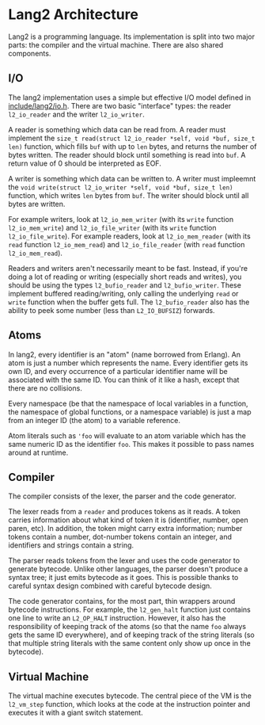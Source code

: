 # Lang2 Architecture

Lang2 is a programming language. Its implementation is split into two major parts:
the compiler and the virtual machine. There are also shared components.

## I/O

The lang2 implementation uses a simple but effective I/O model defined in
[include/lang2/io.h](https://git.mort.coffee/mort/lang2/src/branch/master/include/lang2/io.h).
There are two basic "interface" types: the reader `l2_io_reader`
and the writer `l2_io_writer`.

A reader is something which data can be read from. A reader must implement
the `size_t read(struct l2_io_reader *self, void *buf, size_t len)` function,
which fills `buf` with up to `len` bytes, and returns the number of bytes written.
The reader should block until something is read into `buf`. A return value of
0 should be interpreted as EOF.

A writer is something which data can be written to. A writer must impleemnt
the `void write(struct l2_io_writer *self, void *buf, size_t len)` function,
which writes `len` bytes from `buf`. The writer should block until
all bytes are written.

For example writers, look at `l2_io_mem_writer` (with its `write` function
`l2_io_mem_write`) and `l2_io_file_writer` (with its `write` function `l2_io_file_write`).
For example readers, look at `l2_io_mem_reader` (with its `read` function
`l2_io_mem_read`) and `l2_io_file_reader` (with `read` function `l2_io_mem_read`).

Readers and writers aren't necessarily meant to be fast. Instead, if you're doing
a lot of reading or writing (especially short reads and writes), you should be
using the types `l2_bufio_reader` and `l2_bufio_writer`. These implement buffered
reading/writing, only calling the underlying `read` or `write` function when
the buffer gets full. The `l2_bufio_reader` also has the ability to peek
some number (less than `L2_IO_BUFSIZ`) forwards.

## Atoms

In lang2, every identifier is an "atom" (name borrowed from Erlang). An atom is just
a number which represents the name. Every identifier gets its own ID, and every
occurrence of a particular identifier name will be associated with the same ID.
You can think of it like a hash, except that there are no collisions.

Every namespace (be that the namespace of local variables in a function, the
namespace of global functions, or a namespace variable) is just a map from
an integer ID (the atom) to a variable reference.

Atom literals such as `'foo` will evaluate to an atom variable which has the
same numeric ID as the identifier `foo`. This makes it possible to pass
names around at runtime.

## Compiler

The compiler consists of the lexer, the parser and the code generator.

The lexer reads from a `reader` and produces tokens as it reads.
A token carries information about what kind of token it is (identifier, number,
open paren, etc). In addition, the token might carry extra information;
number tokens contain a number, dot-number tokens contain an integer,
and identifiers and strings contain a string.

The parser reads tokens from the lexer and uses the code generator to generate
bytecode. Unlike other languages, the parser doesn't produce a syntax tree;
it just emits bytecode as it goes. This is possible thanks to careful syntax
design combined with careful bytecode design.

The code generator contains, for the most part, thin wrappers around bytecode
instructions. For example, the `l2_gen_halt` function just contains one line
to write an `L2_OP_HALT` instruction. However, it also has the responsibility
of keeping track of the atoms (so that the name `foo` always gets the same ID
everywhere), and of keeping track of the string literals (so that multiple
string literals with the same content only show up once in the bytecode).

## Virtual Machine

The virtual machine executes bytecode.
The central piece of the VM is the `l2_vm_step` function, which looks at the
code at the instruction pointer and executes it with a giant switch statement.
